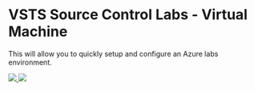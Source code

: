 # VSTS Source Control Labs - Virtual Machine
This will allow you to quickly setup and configure an Azure labs environment.

<!-- [![Deploy to Azure](http://azuredeploy.net/deploybutton.png)](https://azuredeploy.net/) -->

<a href="https://portal.azure.com/#create/microsoft.template/uri/https%3A%2F%2Fraw.githubusercontent.com%2Fkenmuse%2Fvstslab%2Fmaster%2Fazuredeploy.json" target="_blank">
    <img src="http://azuredeploy.net/deploybutton.png"/>
</a>
<a href="http://armviz.io/#/?load=https://raw.githubusercontent.com/kenmuse/vstslab/master/azuredeploy.json" target="_blank">
    <img src="http://armviz.io/visualizebutton.png"/>
</a>
